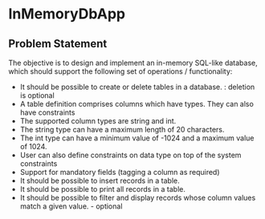 # InMemoryDbApp

## Problem Statement

The objective is to design and implement an in-memory SQL-like database, which should support the following set of operations / functionality:

* It should be possible to create or delete tables in a database. : deletion is optional
* A table definition comprises columns which have types. They can also have constraints
* The supported column types are string and int.
* The string type can have a maximum length of 20 characters.
* The int type can have a minimum value of -1024 and a maximum value of 1024.
* User can also define constraints on data type on top of the system constraints
* Support for mandatory fields (tagging a column as required)
* It should be possible to insert records in a table.
* It should be possible to print all records in a table.
* It should be possible to filter and display records whose column values match a given  value. - optional